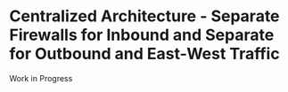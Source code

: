 # Centralized Architecture - Separate Firewalls for Inbound and Separate for Outbound and East-West Traffic

Work in Progress